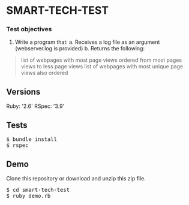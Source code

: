 # SMART-TECH-TEST

### Test objectives

1. Write a program that:
a. Receives a log file as an argument (webserver.log is
provided)
b. Returns the following:
> list of webpages with most page views ordered from most pages views to less page views
> list of webpages with most unique page views also ordered

## Versions

Ruby: '2.6'
RSpec: '3.9'

## Tests

<pre>
$ bundle install
$ rspec
</pre>

## Demo

Clone this repository or download and unzip this zip file.

<pre>
$ cd smart-tech-test
$ ruby demo.rb
</pre>

